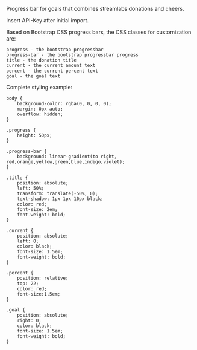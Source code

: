 Progress bar for goals that combines streamlabs donations and cheers.

Insert API-Key after initial import.

Based on Bootstrap CSS progress bars, the CSS classes for customization are:
```
progress - the bootstrap progressbar
progress-bar - the bootstrap progressbar progress
title - the donation title
current - the current amount text
percent - the current percent text
goal - the goal text
```
Complete styling example:
```
body {
    background-color: rgba(0, 0, 0, 0); 
    margin: 0px auto; 
    overflow: hidden; 
}

.progress {
    height: 50px;
}

.progress-bar {
    background: linear-gradient(to right, red,orange,yellow,green,blue,indigo,violet);
}

.title {
    position: absolute;
    left: 50%;
    transform: translate(-50%, 0);
    text-shadow: 1px 1px 10px black;
    color: red;
    font-size: 2em;
    font-weight: bold;
}

.current {
    position: absolute;
    left: 0;
    color: black;
    font-size: 1.5em;
    font-weight: bold;
}

.percent {
    position: relative;
    top: 22;
    color: red;
    font-size:1.5em;
}

.goal {
    position: absolute;
    right: 0;
    color: black;
    font-size: 1.5em;
    font-weight: bold;
}
```